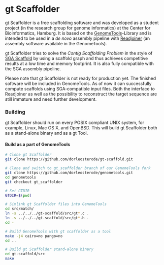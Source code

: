 # gt Scaffolder

gt Scaffolder is a free scaffolding software and was developed as a student
project (in the research group for genome informatics) at the Center for
Bioinformatics, Hamburg. It is based on the [GenomeTools](https://github.com/genometools/genometools)-Library and is
intended to be used in a *de novo* assembly pipeline with [Readjoiner](http://www.zbh.uni-hamburg.de/en/research/genome-informatics/software/readjoiner.html)
(an assembly software available in the GenomeTools).

gt Scaffolder tries to solve the *Contig Scaffolding Problem* in the style
of [SGA Scaffold](https://github.com/jts/sga) by using a scaffold graph and thus achieves competitive
results at a low time and memory footprint. It is also fully compatible with
the SGA assembly pipeline.

Please note that gt Scaffolder is not ready for production yet. The finished
software will be included in GenomeTools. As of now it can successfully
compute scaffolds using SGA-compatible input files. Both the interface to
Readjoiner as well as the possibility to reconstruct the target sequence are
still immature and need further development.

### Building

gt Scaffolder should run on every POSIX compliant UNIX system, for example,
Linux, Mac OS X, and OpenBSD. This will build gt Scaffolder both as a stand-alone
binary and as a gt Tool.

#### Build as a part of GenomeTools
```bash
# Clone gt Scaffolder
git clone https://github.com/dorleosterode/gt-scaffold.git

# Clone and switch to gt_scaffolder branch of our GenomeTools fork
git clone https://github.com/dorleosterode/genometools.git
cd genometools
git checkout gt_scaffolder

# Set GTDIR
GTDIR=$(pwd)

# Simlink gt Scaffolder files into GenomeTools
cd src/match/
ln -s ../../../gt-scaffold/src/gt*.c .
ln -s ../../../gt-scaffold/src/gt*.h .
cd -

# Build GenomeTools with gt scaffolder as a tool
make -j4 cairo=no pango=no
cd ..

# Build gt Scaffolder stand-alone binary
cd gt-scaffold/src
make
```
